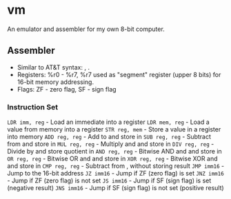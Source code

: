 # vm
An emulator and assembler for my own 8-bit computer.

## Assembler
 - Similar to AT&T syntax: <op> <src>, <dst>.
 - Registers: %r0 - %r7, %r7 used as "segment" register (upper 8 bits) for 16-bit memory addressing.
 - Flags: ZF - zero flag, SF - sign flag

### Instruction Set

```LDR imm, reg``` - Load an immediate into a register
```LDR mem, reg``` - Load a value from memory into a register
```STR reg, mem``` - Store a value in a register into memory
```ADD reg, reg``` - Add <src> to <dst> and store in <dst>
```SUB reg, reg``` - Subtract <src> from <dst> and store in <dst>
```MUL reg, reg``` - Multiply <src> and <dst> and store in <dst>
```DIV reg, reg``` - Divide <src> by <dst> and store quotient in <dst>
```AND reg, reg``` - Bitwise AND <src> and <dst> and store in <dst>
```OR reg, reg``` - Bitwise OR <src> and <dst> and store in <dst>
```XOR reg, reg``` - Bitwise XOR <src> and <dst> and store in <dst>
```CMP reg, reg``` - Subtract <src> from <dst>, without storing result
```JMP imm16``` - Jump to the 16-bit address
```JZ imm16``` - Jump if ZF (zero flag) is set
```JNZ imm16``` - Jump if ZF (zero flag) is not set
```JS imm16``` - Jump if SF (sign flag) is set (negative result)
```JNS imm16``` - Jump if SF (sign flag) is not set (positive result)

